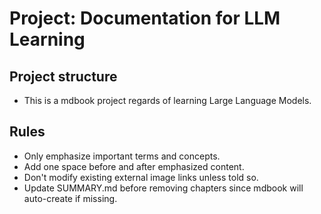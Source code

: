 # Project: Documentation for LLM Learning

## Project structure

- This is a mdbook project regards of learning Large Language Models.

## Rules

- Only emphasize important terms and concepts.
- Add one space before and after emphasized content.
- Don't modify existing external image links unless told so.
- Update SUMMARY.md before removing chapters since mdbook will auto-create if missing.
